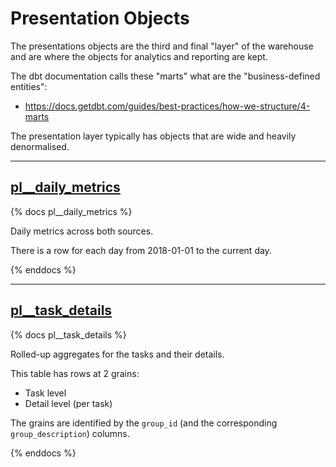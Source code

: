 # Presentation Objects

The presentations objects are the third and final "layer" of the warehouse and are where the objects for analytics and reporting are kept.

The dbt documentation calls these "marts" what are the "business-defined entities":

- https://docs.getdbt.com/guides/best-practices/how-we-structure/4-marts

The presentation layer typically has objects that are wide and heavily denormalised.

---

## [pl\_\_daily_metrics](pl__daily_metrics.sql)

{% docs pl__daily_metrics %}

Daily metrics across both sources.

There is a row for each day from 2018-01-01 to the current day.

{% enddocs %}

---

## [pl\_\_task_details](pl__task_details.sql)

{% docs pl__task_details %}

Rolled-up aggregates for the tasks and their details.

This table has rows at 2 grains:

- Task level
- Detail level (per task)

The grains are identified by the `group_id` (and the corresponding `group_description`) columns.

{% enddocs %}
